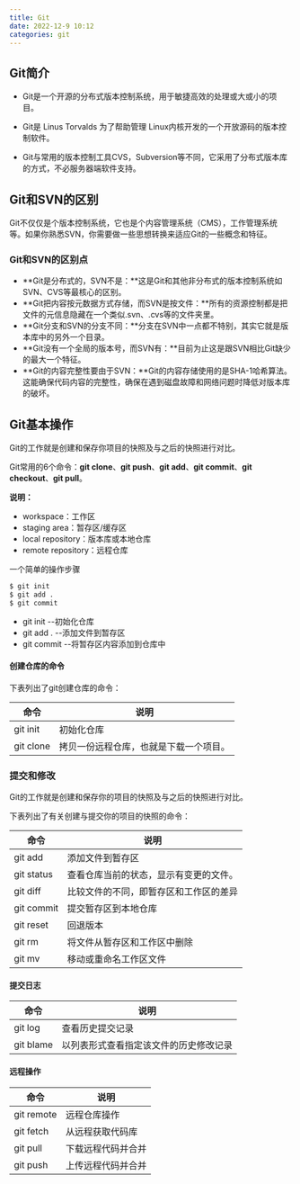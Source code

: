 ```yaml
---
title: Git
date: 2022-12-9 10:12
categories: git
---
```


## Git简介

- Git是一个开源的分布式版本控制系统，用于敏捷高效的处理或大或小的项目。

- Git是 Linus Torvalds 为了帮助管理 Linux内核开发的一个开放源码的版本控制软件。
- Git与常用的版本控制工具CVS，Subversion等不同，它采用了分布式版本库的方式，不必服务器端软件支持。

## Git和SVN的区别

Git不仅仅是个版本控制系统，它也是个内容管理系统（CMS），工作管理系统等。如果你熟悉SVN，你需要做一些思想转换来适应Git的一些概念和特征。

### Git和SVN的区别点

- **Git是分布式的，SVN不是：**这是Git和其他非分布式的版本控制系统如SVN、CVS等最核心的区别。
- **Git把内容按元数据方式存储，而SVN是按文件：**所有的资源控制都是把文件的元信息隐藏在一个类似.svn、.cvs等的文件夹里。
- **Git分支和SVN的分支不同：**分支在SVN中一点都不特别，其实它就是版本库中的另外一个目录。
- **Git没有一个全局的版本号，而SVN有：**目前为止这是跟SVN相比Git缺少的最大一个特征。
- **Git的内容完整性要由于SVN：**Git的内容存储使用的是SHA-1哈希算法。这能确保代码内容的完整性，确保在遇到磁盘故障和网络问题时降低对版本库的破坏。



## Git基本操作

Git的工作就是创建和保存你项目的快照及与之后的快照进行对比。

Git常用的6个命令：**git clone**、**git push**、**git add**、**git commit**、**git checkout**、**git pull**。

**说明：**

- workspace：工作区
- staging area：暂存区/缓存区
- local repository：版本库或本地仓库
- remote repository：远程仓库

一个简单的操作步骤

```bash
$ git init
$ git add .
$ git commit
```

- git init        --初始化仓库
- git add .     --添加文件到暂存区
- git commit --将暂存区内容添加到仓库中

#### 创建仓库的命令

下表列出了git创建仓库的命令：

| 命令      | 说明                                   |
| --------- | -------------------------------------- |
| git init  | 初始化仓库                             |
| git clone | 拷贝一份远程仓库，也就是下载一个项目。 |

### 提交和修改

Git的工作就是创建和保存你的项目的快照及与之后的快照进行对比。

下表列出了有关创建与提交你的项目的快照的命令：

| 命令       | 说明                                   |
| ---------- | -------------------------------------- |
| git add    | 添加文件到暂存区                       |
| git status | 查看仓库当前的状态，显示有变更的文件。 |
| git diff   | 比较文件的不同，即暂存区和工作区的差异 |
| git commit | 提交暂存区到本地仓库                   |
| git reset  | 回退版本                               |
| git rm     | 将文件从暂存区和工作区中删除           |
| git mv     | 移动或重命名工作区文件                 |

#### 提交日志

| 命令             | 说明                                   |
| ---------------- | -------------------------------------- |
| git log          | 查看历史提交记录                       |
| git blame <file> | 以列表形式查看指定该文件的历史修改记录 |

#### 远程操作

| 命令       | 说明               |
| ---------- | ------------------ |
| git remote | 远程仓库操作       |
| git fetch  | 从远程获取代码库   |
| git pull   | 下载远程代码并合并 |
| git push   | 上传远程代码并合并 |















